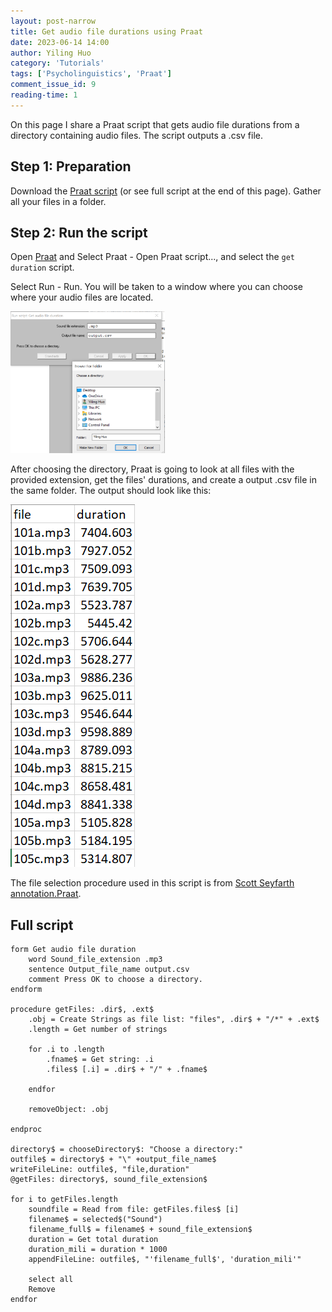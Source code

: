 ```yaml
---
layout: post-narrow
title: Get audio file durations using Praat
date: 2023-06-14 14:00
author: Yiling Huo
category: 'Tutorials'
tags: ['Psycholinguistics', 'Praat']
comment_issue_id: 9
reading-time: 1
---
```


On this page I share a Praat script that gets audio file durations from a directory containing audio files. The script outputs a .csv file.

<!--excerpt-->

## Step 1: Preparation

Download the <a href="/files/resources/praat/get_duration" download>Praat script</a> (or see full script at the end of this page). Gather all your files in a folder. 

## Step 2: Run the script

Open [Praat](https://www.fon.hum.uva.nl/praat/) and Select Praat - Open Praat script..., and select the `get duration` script.

Select Run - Run. You will be taken to a window where you can choose where your audio files are located. 

<img src="/images/tutorials/get_duration/ui.png"  width="49%">

After choosing the directory, Praat is going to look at all files with the provided extension, get the files' durations, and create a output .csv file in the same folder. The output should look like this:

![output](/images/tutorials/get_duration/output.png)

The file selection procedure used in this script is from [Scott Seyfarth annotation.Praat](https://gist.github.com/scjs/ffbbba71cc8b3ff9d0476c82b2df9d0f). 

## Full script

```
form Get audio file duration
    word Sound_file_extension .mp3
    sentence Output_file_name output.csv
    comment Press OK to choose a directory.
endform

procedure getFiles: .dir$, .ext$
    .obj = Create Strings as file list: "files", .dir$ + "/*" + .ext$
    .length = Get number of strings

    for .i to .length
        .fname$ = Get string: .i
        .files$ [.i] = .dir$ + "/" + .fname$

    endfor

    removeObject: .obj

endproc

directory$ = chooseDirectory$: "Choose a directory:"
outfile$ = directory$ + "\" +output_file_name$
writeFileLine: outfile$, "file,duration"
@getFiles: directory$, sound_file_extension$

for i to getFiles.length
    soundfile = Read from file: getFiles.files$ [i]
    filename$ = selected$("Sound")
    filename_full$ = filename$ + sound_file_extension$
    duration = Get total duration
    duration_mili = duration * 1000
    appendFileLine: outfile$, "'filename_full$', 'duration_mili'"

    select all
    Remove
endfor
```